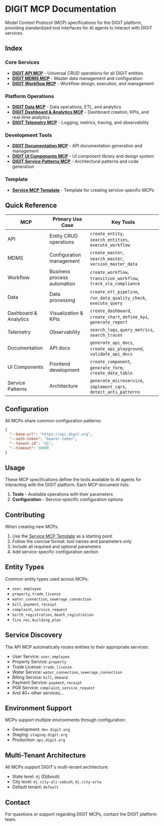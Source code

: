 # DIGIT MCP Documentation

Model Context Protocol (MCP) specifications for the DIGIT platform, providing standardized tool interfaces for AI agents to interact with DIGIT services.

## Index

### Core Services
- [**DIGIT API MCP**](./digit-api-mcp.md) - Universal CRUD operations for all DIGIT entities
- [**DIGIT MDMS MCP**](./digit-mdms-mcp.md) - Master data management and configuration
- [**DIGIT Workflow MCP**](./digit-workflow-mcp.md) - Workflow design, execution, and management

### Platform Operations
- [**DIGIT Data MCP**](./digit-data-mcp.md) - Data operations, ETL, and analytics
- [**DIGIT Dashboard & Analytics MCP**](./digit-dashboard-analytics-mcp.md) - Dashboard creation, KPIs, and real-time analytics
- [**DIGIT Telemetry MCP**](./digit-telemetry-mcp.md) - Logging, metrics, tracing, and observability

### Development Tools
- [**DIGIT Documentation MCP**](./digit-documentation-mcp.md) - API documentation generation and management
- [**DIGIT UI Components MCP**](./digit-ui-components-mcp.md) - UI component library and design system
- [**DIGIT Service Patterns MCP**](./digit-service-patterns-mcp.md) - Architectural patterns and code generation

### Template
- [**Service MCP Template**](./service-mcp-template.md) - Template for creating service-specific MCPs

## Quick Reference

| MCP | Primary Use Case | Key Tools |
|-----|-----------------|-----------|
| API | Entity CRUD operations | `create_entity`, `search_entities`, `execute_workflow` |
| MDMS | Configuration management | `create_master`, `search_master`, `version_master_data` |
| Workflow | Business process automation | `create_workflow`, `transition_workflow`, `track_sla_compliance` |
| Data | Data processing | `create_etl_pipeline`, `run_data_quality_check`, `execute_query` |
| Dashboard & Analytics | Visualization & KPIs | `create_dashboard`, `create_chart`, `define_kpi`, `generate_report` |
| Telemetry | Observability | `search_logs`, `query_metrics`, `search_traces` |
| Documentation | API docs | `generate_api_docs`, `create_api_playground`, `validate_api_docs` |
| UI Components | Frontend development | `create_component`, `generate_form`, `create_data_table` |
| Service Patterns | Architecture | `generate_microservice`, `implement_cqrs`, `detect_anti_patterns` |

## Configuration

All MCPs share common configuration patterns:

```json
{
  "--base-url": "https://api.digit.org",
  "--auth-token": "bearer-token",
  "--tenant-id": "dj",
  "--timeout": 30000
}
```

## Usage

These MCP specifications define the tools available to AI agents for interacting with the DIGIT platform. Each MCP document lists:

1. **Tools** - Available operations with their parameters
2. **Configuration** - Service-specific configuration options

## Contributing

When creating new MCPs:
1. Use the [Service MCP Template](./service-mcp-template.md) as a starting point
2. Follow the concise format: tool names and parameters only
3. Include all required and optional parameters
4. Add service-specific configuration section

## Entity Types

Common entity types used across MCPs:
- `user`, `employee`
- `property`, `trade_license`
- `water_connection`, `sewerage_connection`
- `bill`, `payment`, `receipt`
- `complaint`, `service_request`
- `birth_registration`, `death_registration`
- `fire_noc`, `building_plan`

## Service Discovery

The API MCP automatically routes entities to their appropriate services:
- User Service: `user`, `employee`
- Property Service: `property`
- Trade License: `trade_license`
- Water Service: `water_connection`, `sewerage_connection`
- Billing Service: `bill`, `demand`
- Payment Service: `payment`, `receipt`
- PGR Service: `complaint`, `service_request`
- And 40+ other services...

## Environment Support

MCPs support multiple environments through configuration:
- Development: `dev.digit.org`
- Staging: `staging.digit.org`
- Production: `api.digit.org`

## Multi-Tenant Architecture

All MCPs support DIGIT's multi-tenant architecture:
- State level: `dj` (Djibouti)
- City level: `dj.city-ali-sabieh`, `dj.city-arta`
- Default tenant: `default`

## Contact

For questions or support regarding DIGIT MCPs, contact the DIGIT platform team.